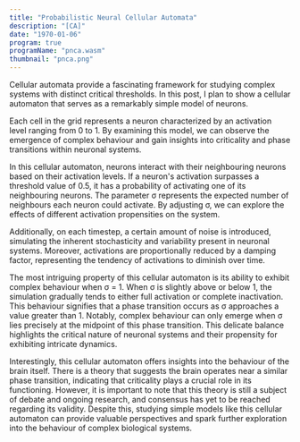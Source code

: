 ```yaml
---
title: "Probabilistic Neural Cellular Automata"
description: "[CA]"
date: "1970-01-06"
program: true
programName: "pnca.wasm"
thumbnail: "pnca.png"
---
```


Cellular automata provide a fascinating framework for studying complex systems with distinct critical thresholds. In this post, I plan to show a cellular automaton that serves as a remarkably simple model of neurons.

Each cell in the grid represents a neuron characterized by an activation level ranging from 0 to 1. By examining this model, we can observe the emergence of complex behaviour and gain insights into criticality and phase transitions within neuronal systems.

In this cellular automaton, neurons interact with their neighbouring neurons based on their activation levels. If a neuron's activation surpasses a threshold value of 0.5, it has a probability of activating one of its neighbouring neurons. The parameter σ represents the expected number of neighbours each neuron could activate. By adjusting σ, we can explore the effects of different activation propensities on the system.

Additionally, on each timestep, a certain amount of noise is introduced, simulating the inherent stochasticity and variability present in neuronal systems. Moreover, activations are proportionally reduced by a damping factor, representing the tendency of activations to diminish over time.

The most intriguing property of this cellular automaton is its ability to exhibit complex behaviour when σ = 1. When σ is slightly above or below 1, the simulation gradually tends to either full activation or complete inactivation. This behaviour signifies that a phase transition occurs as σ approaches a value greater than 1. Notably, complex behaviour can only emerge when σ lies precisely at the midpoint of this phase transition. This delicate balance highlights the critical nature of neuronal systems and their propensity for exhibiting intricate dynamics.

Interestingly, this cellular automaton offers insights into the behaviour of the brain itself. There is a theory that suggests the brain operates near a similar phase transition, indicating that criticality plays a crucial role in its functioning. However, it is important to note that this theory is still a subject of debate and ongoing research, and consensus has yet to be reached regarding its validity. Despite this, studying simple models like this cellular automaton can provide valuable perspectives and spark further exploration into the behaviour of complex biological systems.